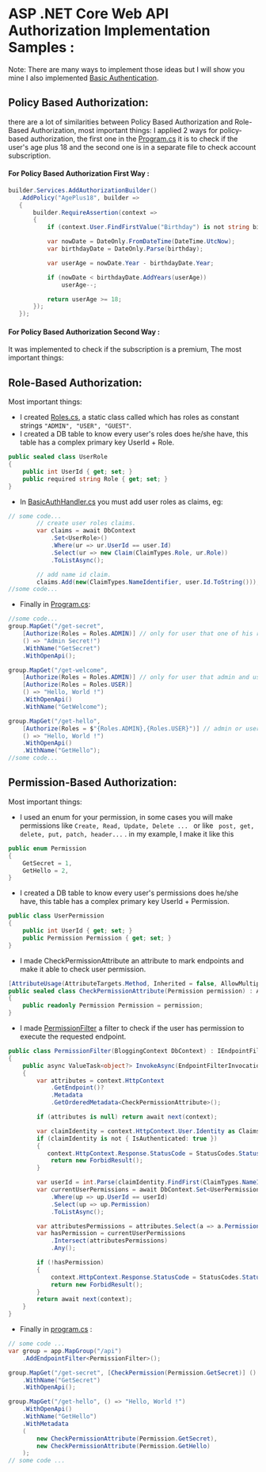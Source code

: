 # ASP .NET Core Web API Authorization Implementation Samples :
Note: There are many ways to implement those ideas but I will show you mine I also implemented [Basic Authentication](https://github.com/MoMakkawi/API-Authentication-Samples?tab=readme-ov-file#basic-authentication).
## Policy Based Authorization:
there are a lot of similarities between Policy Based Authorization and Role-Based Authorization, most important things:
I applied 2 ways for policy-based authorization, the first one in the [Program.cs](https://github.com/MoMakkawi/API-Authorization-Samples/blob/master/Permission%20Based%20Authorization/Program.cs) it is to check if the user's age plus 18 and the second one is in a separate file to check account subscription.
#### For Policy Based Authorization First Way : 
 ```cs
builder.Services.AddAuthorizationBuilder()
    .AddPolicy("AgePlus18", builder =>
    {
        builder.RequireAssertion(context =>
        {
            if (context.User.FindFirstValue("Birthday") is not string birthday) return false;

            var nowDate = DateOnly.FromDateTime(DateTime.UtcNow);
            var birthdayDate = DateOnly.Parse(birthday);

            var userAge = nowDate.Year - birthdayDate.Year;

            if (nowDate < birthdayDate.AddYears(userAge))
                userAge--;

            return userAge >= 18;
        });
    });
```
#### For Policy Based Authorization Second Way : 
It was implemented to check if the subscription is a premium, The most important things:

## Role-Based Authorization:
Most important things:
- I created [Roles.cs](https://github.com/MoMakkawi/API-Authorization-Samples/blob/master/Role%20Based%20Authorization/Entities/Roles.cs), a static class called which has roles as constant strings ```"ADMIN", "USER", "GUEST"```.
- I created a DB table to know every user's roles does he/she have, this table has a complex primary key UserId + Role.
```cs
public sealed class UserRole
{
    public int UserId { get; set; }
    public required string Role { get; set; }
}
```
- In [BasicAuthHandler.cs](https://github.com/MoMakkawi/API-Authorization-Samples/blob/master/Role%20Based%20Authorization/AuthenticationAndAuthorization/BasicAuthHandler.cs) you must add user roles as claims, eg:
```cs
// some code...
        // create user roles claims.
        var claims = await DbContext
            .Set<UserRole>()
            .Where(ur => ur.UserId == user.Id)
            .Select(ur => new Claim(ClaimTypes.Role, ur.Role))
            .ToListAsync();

        // add name id claim.
        claims.Add(new(ClaimTypes.NameIdentifier, user.Id.ToString()));
//some code...
```
- Finally in [Program.cs](https://github.com/MoMakkawi/API-Authorization-Samples/blob/master/Role%20Based%20Authorization/Program.cs):
```cs
//some code...
group.MapGet("/get-secret", 
    [Authorize(Roles = Roles.ADMIN)] // only for user that one of his roles is admin
    () => "Admin Secret!")
    .WithName("GetSecret")
    .WithOpenApi();

group.MapGet("/get-welcome",
    [Authorize(Roles = Roles.ADMIN)] // only for user that admin and user at same time
    [Authorize(Roles = Roles.USER)]
    () => "Hello, World !")
    .WithOpenApi()
    .WithName("GetWelcome");

group.MapGet("/get-hello",
    [Authorize(Roles = $"{Roles.ADMIN},{Roles.USER}")] // admin or user
    () => "Hello, World !")
    .WithOpenApi()
    .WithName("GetHello");
//some code...
```

## Permission-Based Authorization:
Most important things:
- I used an enum for your permission, in some cases you will make permissions 
like ```Create, Read, Update, Delete ... ``` or like ``` post, get, delete, put, patch, header...``` . in my example, I make it like this
```cs
public enum Permission
{
    GetSecret = 1,
    GetHello = 2,
}
```
- I created a DB table to know every user's permissions does he/she have, this table has a complex primary key UserId + Permission.
```cs
public class UserPermission
{
    public int UserId { get; set; }
    public Permission Permission { get; set; }
}
```
- I made CheckPermissionAttribute an attribute to mark endpoints and make it able to check user permission.
```cs
[AttributeUsage(AttributeTargets.Method, Inherited = false, AllowMultiple = true)]
public sealed class CheckPermissionAttribute(Permission permission) : Attribute
{
    public readonly Permission Permission = permission;
}
```
- I made [PermissionFilter](https://github.com/MoMakkawi/API-Authorization-Samples/blob/master/Permission%20Based%20Authorization/AuthenticationAndAuthorization/PermissionFilter.cs) a filter to check if the user has permission to execute the requested endpoint.
```cs
public class PermissionFilter(BloggingContext DbContext) : IEndpointFilter
{
    public async ValueTask<object?> InvokeAsync(EndpointFilterInvocationContext context, EndpointFilterDelegate next)
    {
        var attributes = context.HttpContext
            .GetEndpoint()?
            .Metadata
            .GetOrderedMetadata<CheckPermissionAttribute>();

        if (attributes is null) return await next(context);

        var claimIdentity = context.HttpContext.User.Identity as ClaimsIdentity;
        if (claimIdentity is not { IsAuthenticated: true })
        {
           context.HttpContext.Response.StatusCode = StatusCodes.Status403Forbidden;
            return new ForbidResult();
        }

        var userId = int.Parse(claimIdentity.FindFirst(ClaimTypes.NameIdentifier)!.Value);
        var currentUserPermissions = await DbContext.Set<UserPermission>()
            .Where(up => up.UserId == userId)
            .Select(up => up.Permission)
            .ToListAsync();

        var attributesPermissions = attributes.Select(a => a.Permission);
        var hasPermission = currentUserPermissions
            .Intersect(attributesPermissions)
            .Any();

        if (!hasPermission)
        {
            context.HttpContext.Response.StatusCode = StatusCodes.Status403Forbidden;
            return new ForbidResult();
        }
        return await next(context);
    }
}
```

- Finally in [program.cs](https://github.com/MoMakkawi/API-Authorization-Samples/blob/master/Permission%20Based%20Authorization/Program.cs) :
```cs
// some code ...
var group = app.MapGroup("/api")
    .AddEndpointFilter<PermissionFilter>();

group.MapGet("/get-secret", [CheckPermission(Permission.GetSecret)] () => "Admin Secret!")
    .WithName("GetSecret")
    .WithOpenApi();

group.MapGet("/get-hello", () => "Hello, World !")
    .WithOpenApi()
    .WithName("GetHello")
    .WithMetadata
    (
        new CheckPermissionAttribute(Permission.GetSecret),
        new CheckPermissionAttribute(Permission.GetHello)
    );
// some code ...
```
